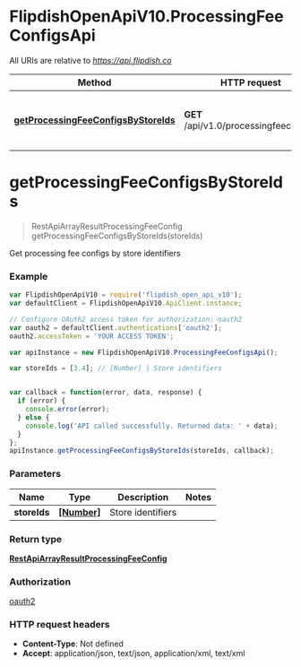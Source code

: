 # FlipdishOpenApiV10.ProcessingFeeConfigsApi

All URIs are relative to *https://api.flipdish.co*

Method | HTTP request | Description
------------- | ------------- | -------------
[**getProcessingFeeConfigsByStoreIds**](ProcessingFeeConfigsApi.md#getProcessingFeeConfigsByStoreIds) | **GET** /api/v1.0/processingfeeconfigs | Get processing fee configs by store identifiers


<a name="getProcessingFeeConfigsByStoreIds"></a>
# **getProcessingFeeConfigsByStoreIds**
> RestApiArrayResultProcessingFeeConfig getProcessingFeeConfigsByStoreIds(storeIds)

Get processing fee configs by store identifiers

### Example
```javascript
var FlipdishOpenApiV10 = require('flipdish_open_api_v10');
var defaultClient = FlipdishOpenApiV10.ApiClient.instance;

// Configure OAuth2 access token for authorization: oauth2
var oauth2 = defaultClient.authentications['oauth2'];
oauth2.accessToken = 'YOUR ACCESS TOKEN';

var apiInstance = new FlipdishOpenApiV10.ProcessingFeeConfigsApi();

var storeIds = [3.4]; // [Number] | Store identifiers


var callback = function(error, data, response) {
  if (error) {
    console.error(error);
  } else {
    console.log('API called successfully. Returned data: ' + data);
  }
};
apiInstance.getProcessingFeeConfigsByStoreIds(storeIds, callback);
```

### Parameters

Name | Type | Description  | Notes
------------- | ------------- | ------------- | -------------
 **storeIds** | [**[Number]**](Number.md)| Store identifiers | 

### Return type

[**RestApiArrayResultProcessingFeeConfig**](RestApiArrayResultProcessingFeeConfig.md)

### Authorization

[oauth2](../README.md#oauth2)

### HTTP request headers

 - **Content-Type**: Not defined
 - **Accept**: application/json, text/json, application/xml, text/xml

